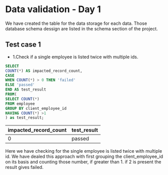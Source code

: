 # Data validation - Day 1
 We have created the table for the data storage for each data. Those database schema dessign are listed in the schema section of the project.

## Test case 1
 - 1.Check if a single employee is listed twice with multiple ids.
~~~~ sql
SELECT
COUNT(*) AS impacted_record_count,
CASE
WHEN COUNT(*) > 0 THEN 'failed'
ELSE 'passed'
END AS test_result
FROM(
SELECT COUNT(*)
FROM employee
GROUP BY client_employee_id
HAVING COUNT(*) >1
) as test_result;
~~~~
| impacted_record_count | test_result |
| -- | -- |
| 0 | passed |
Here we have checking for the single employee is listed twice with multiple id. We have dealed this approach with first grouping the client_employee_id on its basis and counting those number, if greater than 1. if 2 is present the result gives failed.
